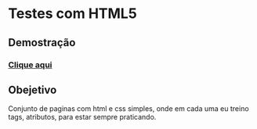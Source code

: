 # Testes com HTML5

## Demostração

### [Clique aqui](https://cledsonb.github.io/TesteHTML5/)

## Obejetivo

Conjunto de paginas com html e css simples, onde em cada uma eu treino tags, atributos, para estar sempre praticando.
